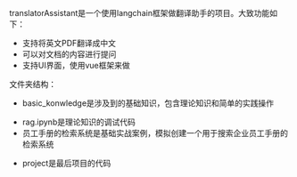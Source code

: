 translatorAssistant是一个使用langchain框架做翻译助手的项目。大致功能如下：
* 支持将英文PDF翻译成中文
* 可以对文档的内容进行提问
* 支持UI界面，使用vue框架来做

文件夹结构：
* basic_konwledge是涉及到的基础知识，包含理论知识和简单的实践操作
- rag.ipynb是理论知识的调试代码
- 员工手册的检索系统是基础实战案例，模拟创建一个用于搜索企业员工手册的检索系统
* project是最后项目的代码